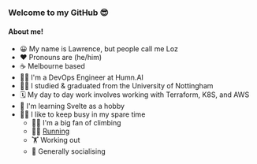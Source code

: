 ### Welcome to my GitHub 😎

#### About me!
- 😀 My name is Lawrence, but people call me Loz
- ❤️ Pronouns are (he/him)
- ☕️ Melbourne based
- 👷‍♂️ I'm a DevOps Engineer at Humn.AI
- 👨‍🎓 I studied & graduated from the University of Nottingham
- 🗓 My day to day work involves working with Terraform, K8S, and AWS
- 👀 I'm learning Svelte as a hobby
- 😮‍💨 I like to keep busy in my spare time
  - 🧗‍♂️ I'm a big fan of climbing
  - 🏃‍♂️ [Running](https://www.strava.com/athletes/25610785)
  - 🏋️ Working out
  - 🍻 Generally socialising
